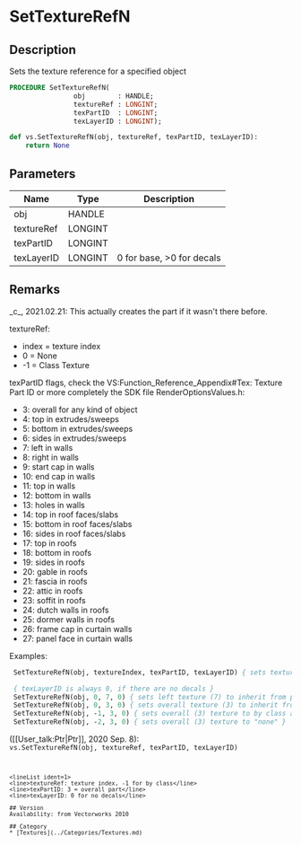 # SetTextureRefN

## Description
Sets the texture reference for a specified object

```pascal
PROCEDURE SetTextureRefN(
				obj        : HANDLE;
				textureRef : LONGINT;
				texPartID  : LONGINT;
				texLayerID : LONGINT);
```

```python
def vs.SetTextureRefN(obj, textureRef, texPartID, texLayerID):
    return None
```

## Parameters
|Name|Type|Description|
|---|---|---|
|obj|HANDLE|   |
|textureRef|LONGINT|   |
|texPartID|LONGINT|   |
|texLayerID|LONGINT|0 for base, &gt;0 for decals|

## Remarks
\_c\_, 2021.02.21:
This actually creates the part if it wasn't there before.

textureRef:
* index = texture index 
* 0 = None  
* -1 = Class Texture  

texPartID flags, check the VS:Function_Reference_Appendix#Tex: Texture Part ID or more completely the SDK file RenderOptionsValues.h:

* 3: overall for any kind of object 
* 4: top in extrudes/sweeps 
* 5: bottom in extrudes/sweeps 
* 6: sides in extrudes/sweeps 
* 7: left in walls 
* 8: right in walls 
* 9: start cap in walls 
* 10: end cap in walls 
* 11: top in walls 
* 12: bottom in walls 
* 13: holes in walls 
* 14: top in roof faces/slabs 
* 15: bottom in roof faces/slabs 
* 16: sides in roof faces/slabs 
* 17: top in roofs 
* 18: bottom in roofs 
* 19: sides in roofs 
* 20: gable in roofs 
* 21: fascia in roofs 
* 22: attic in roofs 
* 23: soffit in roofs 
* 24: dutch walls in roofs 
* 25: dormer walls in roofs 
* 26: frame cap in curtain walls 
* 27: panel face in curtain walls 

Examples:
```pascal
 SetTextureRefN(obj, textureIndex, texPartID, texLayerID) { sets texture to an index }

 { texLayerID is always 0, if there are no decals }
 SetTextureRefN(obj, 0, 7, 0) { sets left texture (7) to inherit from parent container, excluding if it's by class }
 SetTextureRefN(obj, 0, 3, 0) { sets overall texture (3) to inherit from parent container, excluding if it's by class }
 SetTextureRefN(obj, -1, 3, 0) { sets overall (3) texture to by class according to part }
 SetTextureRefN(obj, -2, 3, 0) { sets overall (3) texture to "none" }
```

([[User_talk:Ptr|Ptr]], 2020 Sep. 8):
<code lang="py">
vs.SetTextureRefN(obj, textureRef, texPartID, texLayerID)
```
<lineList ident=1>
<line>textureRef: texture index, -1 for by class</line>
<line>texPartID: 3 = overall part</line>
<line>texLayerID: 0 for no decals</line>

## Version
Availability: from Vectorworks 2010

## Category
* [Textures](../Categories/Textures.md)
